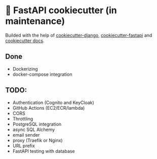 # 🎒 FastAPI cookiecutter (in maintenance)

Builded with the help of [cookiecutter-django](https://github.com/cookiecutter/cookiecutter-django), [cookiecutter-fastapi](https://github.com/Dectinc/cookiecutter-fastapi) and [cookiecutter docs](https://cookiecutter.readthedocs.io/en/2.0.2/).

## Done

- Dockerizing
- docker-compose integration

## TODO:

- Authentication (Cognito and KeyCloak)
- GitHub Actions (EC2/ECR/lambda)
- CORS
- Throttling
- PostgreSQL integration
- async SQL Alchemy
- email sender
- proxy (Traefik or Nginx)
- URL prefix
- FastAPI testing with database

